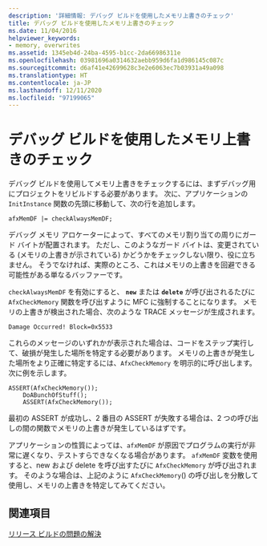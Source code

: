 ```yaml
---
description: '詳細情報: デバッグ ビルドを使用したメモリ上書きのチェック'
title: デバッグ ビルドを使用したメモリ上書きのチェック
ms.date: 11/04/2016
helpviewer_keywords:
- memory, overwrites
ms.assetid: 1345eb4d-24ba-4595-b1cc-2da66986311e
ms.openlocfilehash: 03981696a0314632aebb959d6fa1d986145c087c
ms.sourcegitcommit: d6af41e42699628c3e2e6063ec7b03931a49a098
ms.translationtype: HT
ms.contentlocale: ja-JP
ms.lasthandoff: 12/11/2020
ms.locfileid: "97199065"
---
```

# <a name="using-the-debug-build-to-check-for-memory-overwrite"></a>デバッグ ビルドを使用したメモリ上書きのチェック

デバッグ ビルドを使用してメモリ上書きをチェックするには、まずデバッグ用にプロジェクトをリビルドする必要があります。 次に、アプリケーションの `InitInstance` 関数の先頭に移動して、次の行を追加します。

```
afxMemDF |= checkAlwaysMemDF;
```

デバッグ メモリ アロケーターによって、すべてのメモリ割り当ての周りにガード バイトが配置されます。 ただし、このようなガード バイトは、変更されている (メモリの上書きが示されている) かどうかをチェックしない限り、役に立ちません。 そうでなければ、実際のところ、これはメモリの上書きを回避できる可能性がある単なるバッファーです。

`checkAlwaysMemDF` を有効にすると、 **`new`** または **`delete`** が呼び出されるたびに `AfxCheckMemory` 関数を呼び出すように MFC に強制することになります。 メモリの上書きが検出された場合、次のような TRACE メッセージが生成されます。

```
Damage Occurred! Block=0x5533
```

これらのメッセージのいずれかが表示された場合は、コードをステップ実行して、破損が発生した場所を特定する必要があります。 メモリの上書きが発生した場所をより正確に特定するには、`AfxCheckMemory` を明示的に呼び出します。 次に例を示します。

```
ASSERT(AfxCheckMemory());
    DoABunchOfStuff();
    ASSERT(AfxCheckMemory());
```

最初の ASSERT が成功し、2 番目の ASSERT が失敗する場合は、2 つの呼び出しの間の関数でメモリの上書きが発生しているはずです。

アプリケーションの性質によっては、`afxMemDF` が原因でプログラムの実行が非常に遅くなり、テストすらできなくなる場合があります。 `afxMemDF` 変数を使用すると、new および delete を呼び出すたびに `AfxCheckMemory` が呼び出されます。 そのような場合は、上記のように `AfxCheckMemory`() の呼び出しを分散して使用し、メモリの上書きを特定してみてください。

## <a name="see-also"></a>関連項目

[リリース ビルドの問題の解決](fixing-release-build-problems.md)
